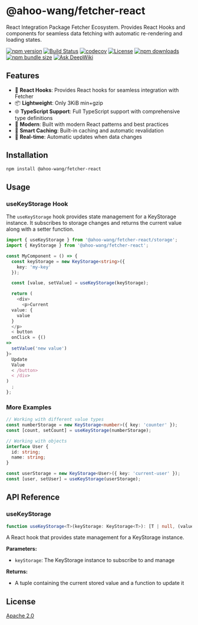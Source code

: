 # @ahoo-wang/fetcher-react

React Integration Package Fetcher Ecosystem. Provides React Hooks and components for seamless data fetching with
automatic re-rendering and loading states.

[![npm version](https://img.shields.io/npm/v/@ahoo-wang/fetcher-react.svg)](https://www.npmjs.com/package/@ahoo-wang/fetcher-react)
[![Build Status](https://github.com/Ahoo-Wang/fetcher/actions/workflows/ci.yml/badge.svg)](https://github.com/Ahoo-Wang/fetcher/actions)
[![codecov](https://codecov.io/gh/Ahoo-Wang/fetcher/graph/badge.svg?token=JGiWZ52CvJ)](https://codecov.io/gh/Ahoo-Wang/fetcher)
[![License](https://img.shields.io/npm/l/@ahoo-wang/fetcher-react.svg)](https://github.com/Ahoo-Wang/fetcher/blob/main/LICENSE)
[![npm downloads](https://img.shields.io/npm/dm/@ahoo-wang/fetcher-react.svg)](https://www.npmjs.com/package/@ahoo-wang/fetcher-react)
[![npm bundle size](https://img.shields.io/bundlephobia/minzip/%40ahoo-wang%2Ffetcher-react)](https://www.npmjs.com/package/@ahoo-wang/fetcher-react)
[![Ask DeepWiki](https://deepwiki.com/badge.svg)](https://deepwiki.com/Ahoo-Wang/fetcher)

## Features

- 🔄 **React Hooks**: Provides React hooks for seamless integration with Fetcher
- 📦 **Lightweight**: Only 3KiB min+gzip
- 🌐 **TypeScript Support**: Full TypeScript support with comprehensive type definitions
- 🚀 **Modern**: Built with modern React patterns and best practices
- 🧠 **Smart Caching**: Built-in caching and automatic revalidation
- 📡 **Real-time**: Automatic updates when data changes

## Installation

```bash
npm install @ahoo-wang/fetcher-react
```

## Usage

### useKeyStorage Hook

The `useKeyStorage` hook provides state management for a KeyStorage instance. It subscribes to storage changes and
returns the current value along with a setter function.

```typescript
import { useKeyStorage } from '@ahoo-wang/fetcher-react/storage';
import { KeyStorage } from '@ahoo-wang/fetcher-react';

const MyComponent = () => {
  const keyStorage = new KeyStorage<string>({
    key: 'my-key'
  });

  const [value, setValue] = useKeyStorage(keyStorage);

  return (
    <div>
      <p>Current
  value: {
    value
  }
  </p>
  < button
  onClick = {()
=>
  setValue('new value')
}>
  Update
  Value
  < /button>
  < /div>
)
  ;
};
```

### More Examples

```typescript
// Working with different value types
const numberStorage = new KeyStorage<number>({ key: 'counter' });
const [count, setCount] = useKeyStorage(numberStorage);

// Working with objects
interface User {
  id: string;
  name: string;
}

const userStorage = new KeyStorage<User>({ key: 'current-user' });
const [user, setUser] = useKeyStorage(userStorage);
```

## API Reference

### useKeyStorage

```typescript
function useKeyStorage<T>(keyStorage: KeyStorage<T>): [T | null, (value: T) => void]
```

A React hook that provides state management for a KeyStorage instance.

**Parameters:**

- `keyStorage`: The KeyStorage instance to subscribe to and manage

**Returns:**

- A tuple containing the current stored value and a function to update it

## License

[Apache 2.0](https://github.com/Ahoo-Wang/fetcher/blob/main/LICENSE)